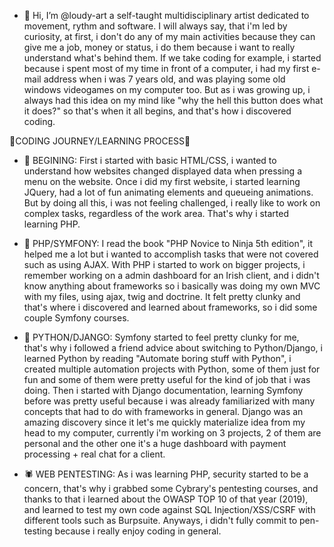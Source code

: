 - 👋 Hi, I’m @loudy-art a self-taught multidisciplinary artist dedicated to movement, rythm and software. I will always say, that i'm led by curiosity, at first, i don't do any of my main activities because they can give me a job, money or status, i do them because i want to really understand what's behind them. If we take coding for example, i started because i spent most of my time in front of a computer, i had my first e-mail address when i was 7 years old, and was playing some old windows videogames on my computer too. But as i was growing up, i always had this idea on my mind like "why the hell this button does what it does?" so that's when it all begins, and that's how i discovered coding.

📖CODING JOURNEY/LEARNING PROCESS📖

- 🌱 BEGINING: First i started with basic HTML/CSS, i wanted to understand how websites changed displayed data when pressing a menu on the website. Once i did my first website, i started learning JQuery, had a lot of fun animating elements and queueing animations. But by doing all this, i was not feeling challenged, i really like to work on complex tasks, regardless of the work area. That's why i started learning PHP.

- 🌿 PHP/SYMFONY: I read the book "PHP Novice to Ninja 5th edition", it helped me a lot but i wanted to accomplish tasks that were not covered such as using AJAX. With PHP i started to work on bigger projects, i remember working on a admin dashboard for an Irish client, and i didn't know anything about frameworks so i basically was doing my own MVC with my files, using ajax, twig and doctrine. It felt pretty clunky and that's where i discovered and learned about frameworks, so i did some couple Symfony courses.

- 🌳 PYTHON/DJANGO: Symfony started to feel pretty clunky for me, that's why i followed a friend advice about switching to Python/Django, i learned Python by reading "Automate boring stuff with Python", i created multiple automation projects with Python, some of them just for fun and some of them were pretty useful for the kind of job that i was doing. Then i started with Django documentation, learning Symfony before was pretty useful because i was already familiarized with many concepts that had to do with frameworks in general. Django was an amazing discovery since it let's me quickly materialize idea from my head to my computer, currently i'm working on 3 projects, 2 of them are personal and the other one it's a huge dashboard with payment processing + real chat for a client. 

- 🕷 WEB PENTESTING: As i was learning PHP, security started to be a concern, that's why i grabbed some Cybrary's pentesting courses, and thanks to that i learned about the OWASP TOP 10 of that year (2019), and learned to test my own code against SQL Injection/XSS/CSRF with different tools such as Burpsuite. Anyways, i didn't fully commit to pen-testing because i really enjoy coding in general. 

